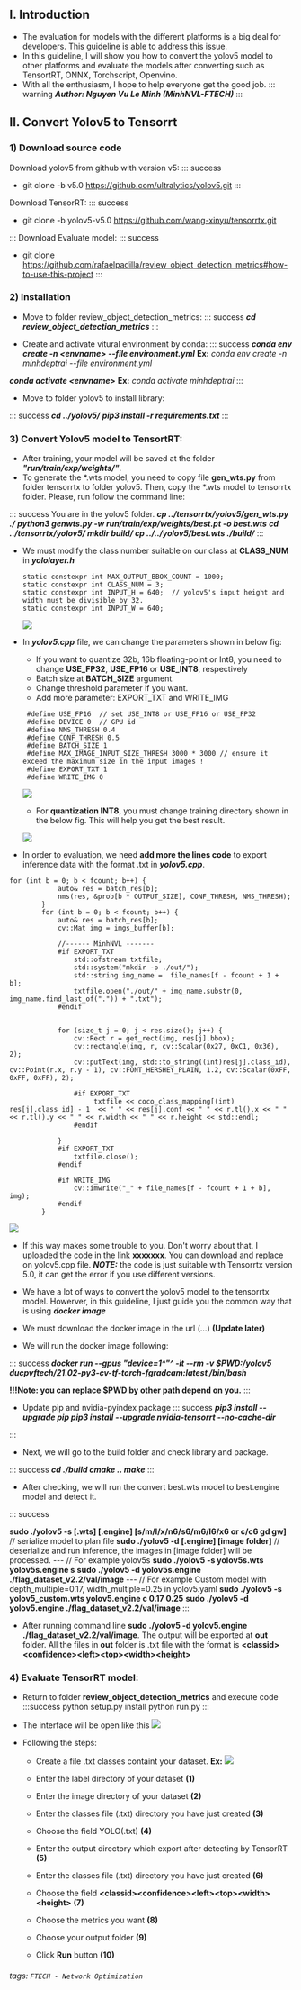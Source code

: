 ## I. Introduction
- The evaluation for models with the different platforms is a big deal for developers. This guideline is able to address this issue. 
- In this guideline, I will show you how to convert the yolov5 model to other platforms and evaluate the models after converting such as TensortRT, ONNX, Torchscript, Openvino.
- With all the enthusiasm, I hope to help everyone get the good job.
:::    warning
***Author: Nguyen Vu Le Minh (MinhNVL-FTECH)***
:::



## II. Convert Yolov5 to Tensorrt

### 1) Download source code

Download yolov5 from github with version v5:
:::    success
- git clone -b v5.0 https://github.com/ultralytics/yolov5.git
:::


Download TensorRT:
:::    success
- git clone -b yolov5-v5.0 https://github.com/wang-xinyu/tensorrtx.git

:::
Download Evaluate model:
:::    success
- git clone https://github.com/rafaelpadilla/review_object_detection_metrics#how-to-use-this-project
:::

### 2) Installation

- Move to folder review_object_detection_metrics:
:::    success
***cd review_object_detection_metrics***
:::


- Create and activate vitural environment by conda:
:::  success
***conda env create -n \<envname> --file environment.yml***
**Ex:** *conda env create -n minhdeptrai --file environment.yml*
    
***conda activate \<envname>***
**Ex:** *conda activate minhdeptrai*
:::

- Move to folder yolov5 to install library:
    
:::    success
***cd .\./yolov5/***
***pip3 install -r requirements.txt***
:::   
    
### 3) Convert Yolov5 model to TensortRT:

- After training, your model will be saved at the folder ***"run/train/exp/weights/"***. 
- To generate the *.wts model, you need to copy file **gen_wts\.py** from folder tensorrtx to folder yolov5. Then, copy the *.wts model to tensorrtx folder. Please, run follow the command line:
    
:::    success
You are in the yolov5 folder.
***cp .\./tensorrtx/yolov5/gen_wts.py ./***
***python3 genwts.py -w run/train/exp/weights/best.pt -o best.wts***
***cd .\./tensorrtx/yolov5/
mkdir build/
cp .\./.\./yolov5/best.wts ./build/***
:::       

- We must modify the class number suitable on our class at **CLASS_NUM** in ***yololayer.h***
     ```
     static constexpr int MAX_OUTPUT_BBOX_COUNT = 1000;
    static constexpr int CLASS_NUM = 3;
    static constexpr int INPUT_H = 640;  // yolov5's input height and width must be divisible by 32.
    static constexpr int INPUT_W = 640;
    ```
    ![](https://i.imgur.com/iySpjd2.png)

- In ***yolov5.cpp*** file, we can change the parameters shown in below fig:
    - If you want to quantize 32b, 16b floating-point or Int8, you need to change **USE_FP32**, **USE_FP16** or **USE_INT8**, respectively
    - Batch size at **BATCH_SIZE** argument.
    - Change threshold parameter if you want.
    - Add more parameter: EXPORT_TXT and WRITE_IMG
   ``` 
    #define USE_FP16  // set USE_INT8 or USE_FP16 or USE_FP32
    #define DEVICE 0  // GPU id
    #define NMS_THRESH 0.4
    #define CONF_THRESH 0.5
    #define BATCH_SIZE 1
    #define MAX_IMAGE_INPUT_SIZE_THRESH 3000 * 3000 // ensure it exceed the maximum size in the input images !
    #define EXPORT_TXT 1 
    #define WRITE_IMG 0 
   ```
    ![](https://i.imgur.com/9ZmttfY.png)
    
    - For **quantization INT8**, you must change training directory shown in the below fig. This will help you get the best result. 
    
    ![](https://i.imgur.com/OQAFuhX.png)

    
    
- In order to evaluation, we need **add more the lines code** to export inference data with the format .txt in ***yolov5.cpp***.
``` 
for (int b = 0; b < fcount; b++) {
            auto& res = batch_res[b];
            nms(res, &prob[b * OUTPUT_SIZE], CONF_THRESH, NMS_THRESH);
        }
        for (int b = 0; b < fcount; b++) {
            auto& res = batch_res[b];
            cv::Mat img = imgs_buffer[b];

            //------ MinhNVL -------
            #if EXPORT_TXT
                std::ofstream txtfile;
                std::system("mkdir -p ./out/");
                std::string img_name =  file_names[f - fcount + 1 + b];
                txtfile.open("./out/" + img_name.substr(0, img_name.find_last_of(".")) + ".txt");
            #endif


            for (size_t j = 0; j < res.size(); j++) {
                cv::Rect r = get_rect(img, res[j].bbox);
                cv::rectangle(img, r, cv::Scalar(0x27, 0xC1, 0x36), 2);
                cv::putText(img, std::to_string((int)res[j].class_id), cv::Point(r.x, r.y - 1), cv::FONT_HERSHEY_PLAIN, 1.2, cv::Scalar(0xFF, 0xFF, 0xFF), 2);

                #if EXPORT_TXT
                     txtfile << coco_class_mapping[(int) res[j].class_id] - 1  << " " << res[j].conf << " " << r.tl().x << " " << r.tl().y << " " << r.width << " " << r.height << std::endl;
                #endif

            }
            #if EXPORT_TXT
                txtfile.close();
            #endif

            #if WRITE_IMG
                cv::imwrite("_" + file_names[f - fcount + 1 + b], img);
            #endif
        }
```    
![](https://i.imgur.com/jz1HqWc.png)
    
- If this way makes some trouble to you. Don't worry about that. I uploaded the code in the link **xxxxxxx**. You can download and replace on yolov5.cpp file. ***NOTE:*** the code is just suitable with Tensorrtx version 5.0, it can get the error if you use different versions.

    
- We have a lot of ways to convert the yolov5 model to the tensorrtx model. Howerver, in this guideline, I just guide you the common way that is using ***docker image***
    
- We must download the docker image in the url (...) **(Update later)**
- We will run the docker image following:

:::    success
***docker run --gpus "device=1^"^ -it --rm -v $PWD:/yolov5 ducpvftech/21.02-py3-cv-tf-torch-fgradcam:latest /bin/bash***

    
**!!!Note: you can replace $PWD by other path depend on you.**
:::

- Update pip and nvidia-pyindex package
:::    success
***pip3 install --upgrade pip
    pip3 install --upgrade nvidia-tensorrt --no-cache-dir***

:::  
    
- Next, we will go to the build folder and check library and package.
    
:::    success
***cd ./build
cmake ..
make***
:::      

- After checking, we will run the convert best.wts model to best.engine model and detect it.


:::    success


**sudo ./yolov5 -s [.wts] [.engine] [s/m/l/x/n6/s6/m6/l6/x6 or c/c6 gd gw]**  // serialize model to plan file
**sudo ./yolov5 -d [.engine] [image folder]**  // deserialize and run inference, the images in [image folder] will be processed.
     ---
// For example yolov5s
**sudo ./yolov5 -s yolov5s.wts yolov5s.engine s**
**sudo ./yolov5 -d yolov5s.engine ./flag_dataset_v2.2/val/image**
    ---
// For example Custom model with depth_multiple=0.17, width_multiple=0.25 in yolov5.yaml
**sudo ./yolov5 -s yolov5_custom.wts yolov5.engine c 0.17 0.25**
**sudo ./yolov5 -d yolov5.engine ./flag_dataset_v2.2/val/image** 
:::

- After running command line **sudo ./yolov5 -d yolov5.engine ./flag_dataset_v2.2/val/image**. The output will be exported at **out** folder. All the files in **out** folder is .txt file with the format is **\<classid>\<confidence>\<left>\<top>\<width>\<height>**

### 4) Evaluate TensorRT model:

- Return to folder **review_object_detection_metrics** and execute code
:::success
python setup.py install
python run.py
:::
- The interface will be open like this
![](https://i.imgur.com/FtJQAg8.png)

- Following the steps:
    - Create a file .txt classes containt your dataset. **Ex:**
            ![](https://i.imgur.com/Wo9uRIV.png)
            
    - Enter the label directory of your dataset **(1)**
    - Enter the image directory of your dataset **(2)**
    - Enter the classes file (.txt) directory you have just created **(3)**
    - Choose the field YOLO(.txt) **(4)**
    - Enter the output directory which export after detecting by TensorRT **(5)**
    - Enter the classes file (.txt) directory you have just created **(6)**
    - Choose the field **\<classid>\<confidence>\<left>\<top>\<width>\<height>** **(7)**
    - Choose the metrics you want **(8)**
    - Choose your output folder **(9)**
    - Click **Run** button **(10)**

    
######  tags: `FTECH - Network Optimization`
